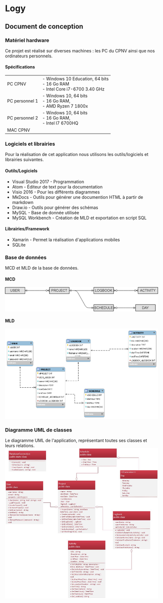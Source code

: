 # Logy

## Document de conception

### Matériel hardware

Ce projet est réalisé sur diverses machines : les PC du CPNV ainsi que nos ordinateurs personnels.

#### Spécifications

|    |     |
|----|-----|
|PC CPNV| - Windows 10 Education, 64 bits <br> - 16 Go RAM <br> - Intel Core i7-6700 3.40 GHz|
|PC personnel 1|- Windows 10, 64 bits <br> - 16 Go RAM, <br> - AMD Ryzen 7 1800x|
|PC personnel 2|- Windows 10, 64 bits <br> - 16 Go RAM, <br> - Intel I7 6700HQ
|MAC CPNV||

### Logiciels et librairies

Pour la réalisation de cet application nous utilisons les outils/logiciels et librairies suivantes.

#### Outils/Logiciels
* Visual Studio 2017 - Programmation
* Atom - Éditeur de text pour la documentation
* Visio 2016 - Pour les différents diagrammes
* MkDocs - Outils pour générer une documention HTML à partir de markdown
* Draw.io - Outils pour générer des schémas
* MySQL - Base de donnée utilisée
* MySQL Workbench - Création de MLD et exportation en script SQL

#### Librairies/Framework
* Xamarin - Permet la réalisation d'applications mobiles
* SQLite

### Base de données
MCD et MLD de la base de données.

#### MCD
![MCDs](./images/MCD.png)

#### MLD

![MLD](./images/MLD.png)

### Diagramme UML de classes
Le diagramme UML de l'application, représentant toutes ses classes et leurs relations.
![Diagramme de classes](./images/UML.jpg)
